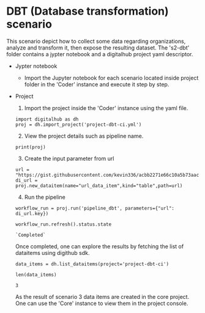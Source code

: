 # DBT (Database transformation) scenario
This scenario depict how to collect some data regarding organizations, analyze and transform it, then expose the resulting dataset. 
The 's2-dbt' folder contains a jypter notebook and a digitalhub project yaml descriptor.

- Jypter notebook 
	- Import the Jupyter notebook for each scenario located inside project folder in the 'Coder' instance and execute it step by step.

- Project
	
   1. Import the project inside the 'Coder' instance using the yaml file.
	```
 	import digitalhub as dh
	proj = dh.import_project('project-dbt-ci.yml')
	```

   2.  View the project details such as pipeline name.
     ```
     print(proj)
     ```
	 
   3. Create the input parameter from url
     ```
     url = "https://gist.githubusercontent.com/kevin336/acbb2271e66c10a5b73aacf82ca82784/raw/e38afe62e088394d61ed30884dd50a6826eee0a8/employees.csv"
     di_url = proj.new_dataitem(name="url_data_item",kind="table",path=url)
     ```
	 
   4. Run the pipeline
     ```
     workflow_run = proj.run('pipeline_dbt', parameters={"url": di_url.key})
     ```
     ```
     workflow_run.refresh().status.state
     ```
     ```
     `Completed`
     ```
     Once completed, one can explore the results by fetching the list of dataitems using digithub sdk.
     ```
     data_items = dh.list_dataitems(project='project-dbt-ci')
     ```
     ```
     len(data_items)
     ```
     ```
     3
     ```
     As the result of scenario 3 data items are created in the core project. One can use the 'Core' instance to view them in the project console.
	
	

	
	


	
	


